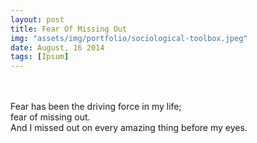 ```yaml
---
layout: post
title: Fear Of Missing Out
img: "assets/img/portfolio/sociological-toolbox.jpeg"
date: August, 16 2014
tags: [Ipsum]
---
```


<br><br>
Fear has been the driving force in my life; <br>
fear of missing out.<br>
And I missed out on every amazing thing before my eyes.

<br><br>
